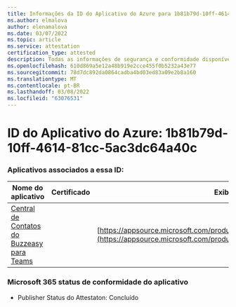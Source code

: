 ```yaml
---
title: Informações da ID do Aplicativo do Azure para 1b81b79d-10ff-4614-81cc-5ac3dc64a40c
ms.author: elmalova
author: elenamalova
ms.date: 03/07/2022
ms.topic: article
ms.service: attestation
certification_type: attested
description: Todas as informações de segurança e conformidade disponíveis para o 1b81b79d-10ff-4614-81cc-5ac3dc64a40c.
ms.openlocfilehash: 610d869a5e12a48b919e2cce455f0b5232a43e77
ms.sourcegitcommit: 78d7dc892da0864cadba4bd03ed83a09e2b8a160
ms.translationtype: MT
ms.contentlocale: pt-BR
ms.lasthandoff: 03/08/2022
ms.locfileid: "63076531"
---
```

# <a name="azure-app-id-1b81b79d-10ff-4614-81cc-5ac3dc64a40c"></a>ID do Aplicativo do Azure: 1b81b79d-10ff-4614-81cc-5ac3dc64a40c


### <a name="apps-associated-with-this-id"></a>Aplicativos associados a essa ID:
| **Nome do aplicativo** | **Certificado** | **Exibir no AppSource** |
|--------------|---------------|-----------------------|
| [Central de Contatos do Buzzeasy para Teams](https://docs.microsoft.com/microsoft-365-app-certification/forward/geomant.buzzeasy_teams_contact_center) |  | [https://appsource.microsoft.com/product/office/geomant.buzzeasy_teams_contact_center](https://appsource.microsoft.com/product/office/geomant.buzzeasy_teams_contact_center) |

### <a name="microsoft-365-app-compliance-status"></a>Microsoft 365 status de conformidade do aplicativo
- Publisher Status do Attestaton: Concluído
